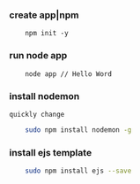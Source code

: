 ### create app|npm
```node
    npm init -y
```
### run node app
```shell
    node app // Hello Word
```
### install nodemon
    quickly change
```sh
    sudo npm install nodemon -g
```
### install ejs template
```sh
    sudo npm install ejs --save
```
